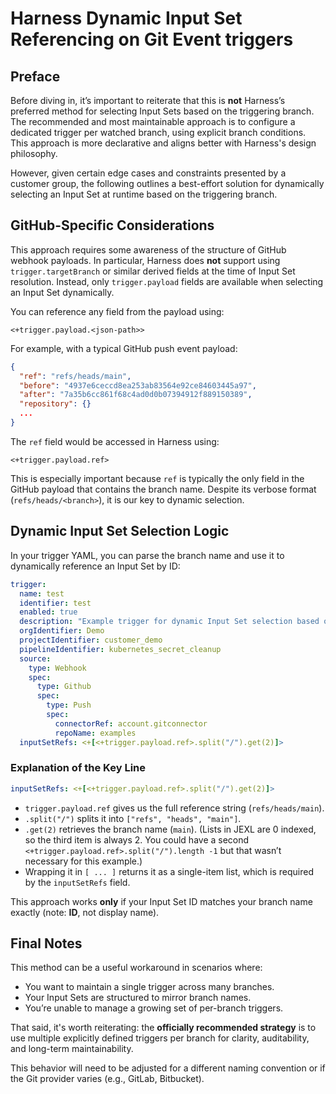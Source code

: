 
# Harness Dynamic Input Set Referencing on Git Event triggers

## Preface

Before diving in, it’s important to reiterate that this is **not** Harness’s preferred method for selecting Input Sets based on the triggering branch. The recommended and most maintainable approach is to configure a dedicated trigger per watched branch, using explicit branch conditions. This approach is more declarative and aligns better with Harness's design philosophy.

However, given certain edge cases and constraints presented by a customer group, the following outlines a best-effort solution for dynamically selecting an Input Set at runtime based on the triggering branch.

## GitHub-Specific Considerations

This approach requires some awareness of the structure of GitHub webhook payloads. In particular, Harness does **not** support using `trigger.targetBranch` or similar derived fields at the time of Input Set resolution. Instead, only `trigger.payload` fields are available when selecting an Input Set dynamically.

You can reference any field from the payload using:

```
<+trigger.payload.<json-path>>
```

For example, with a typical GitHub push event payload:

```json
{
  "ref": "refs/heads/main",
  "before": "4937e6ceccd8ea253ab83564e92ce84603445a97",
  "after": "7a35b6cc861f68c4ad0d0b07394912f889150389",
  "repository": {}
  ...
}
```

The `ref` field would be accessed in Harness using:

```
<+trigger.payload.ref>
```

This is especially important because `ref` is typically the only field in the GitHub payload that contains the branch name. Despite its verbose format (`refs/heads/<branch>`), it is our key to dynamic selection.

## Dynamic Input Set Selection Logic

In your trigger YAML, you can parse the branch name and use it to dynamically reference an Input Set by ID:

```yaml
trigger:
  name: test
  identifier: test
  enabled: true
  description: "Example trigger for dynamic Input Set selection based on branch"
  orgIdentifier: Demo
  projectIdentifier: customer_demo
  pipelineIdentifier: kubernetes_secret_cleanup
  source:
    type: Webhook
    spec:
      type: Github
      spec:
        type: Push
        spec:
          connectorRef: account.gitconnector
          repoName: examples
  inputSetRefs: <+[<+trigger.payload.ref>.split("/").get(2)]>
```

### Explanation of the Key Line

```yaml
inputSetRefs: <+[<+trigger.payload.ref>.split("/").get(2)]>
```

- `trigger.payload.ref` gives us the full reference string (`refs/heads/main`).
- `.split("/")` splits it into `["refs", "heads", "main"]`.
- `.get(2)` retrieves the branch name (`main`). (Lists in JEXL are 0 indexed, so the third item is always 2. You could have a second `<+trigger.payload.ref>.split("/").length -1` but that wasn’t necessary for this example.)
- Wrapping it in `[ ... ]` returns it as a single-item list, which is required by the `inputSetRefs` field.

This approach works **only** if your Input Set ID matches your branch name exactly (note: **ID**, not display name).

## Final Notes

This method can be a useful workaround in scenarios where:

- You want to maintain a single trigger across many branches.
- Your Input Sets are structured to mirror branch names.
- You’re unable to manage a growing set of per-branch triggers.

That said, it's worth reiterating: the **officially recommended strategy** is to use multiple explicitly defined triggers per branch for clarity, auditability, and long-term maintainability.

This behavior will need to be adjusted for a different naming convention or if the Git provider varies (e.g., GitLab, Bitbucket).
